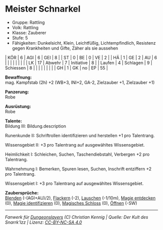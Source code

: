 # Meister Schnarkel  
- Gruppe: Rattling  
- Volk: Rattling  
- Klasse: Zauberer  
- Stufe: 5  
- Fähigkeiten: Dunkelsicht, Klein, Leichtfüßig, Lichtempfindlich, Resistenz gegen Krankheiten und Gifte, Zäher als sie aussehen  


| KÖR    | 6  | AGI      | 6  | GEI        | 8  |
| ST     | 0  | BE       | 0  | VE         | 2  |
| HÄ     | 1  | GE       | 2  | AU         | 6  |
|        |    |          |    |            |    |
| LK     | 17 | Abwehr   | 7  | Initiative | 8  |
| Laufen | 4  | Schlagen | 9  | Schiessen  | 8  |
|        |    |          |    |            |    |
| GH     | 1  | GK       | no | EP         | 55 |


**Bewaffnung:**  
mag. Kampfstab (2h) +2 (WB+3, INI+2, GA-2, Zielzauber +1, Zielzauber +1)

**Panzerung:**  
Robe

**Ausrüstung:**  
Robe

**Talente:**  
Bildung III: Bildung.description

Runenkunde II: Schriftrollen identifizieren und herstellen +1 pro Talentrang.

Wissensgebiet II: +3 pro Talentrang auf ausgewähltes Wissensgebiet.

Heimlichkeit I: Schleichen, Suchen, Taschendiebstahl, Verbergen +2 pro Talentrang.

Wahrnehmung I: Bemerken, Spuren lesen, Suchen, Inschrift entziffern +2 pro Talentrang.

Wissensgebiet I: +3 pro Talentrang auf ausgewähltes Wissensgebiet.


**Zaubersprüche:**  
[Blenden](/grw/zauber/blenden.md) (-(AGI+AU)/2), [Flackern](/grw/zauber/flackern.md) (-2), [Lauschen](/grw/zauber/lauschen.md) (-1/10m), [Magie entdecken](/grw/zauber/magie-entdecken.md) (0), [Magie identifizieren](/grw/zauber/magie-identifizieren.md) (0), [Magisches Schloss](/grw/zauber/magisches-schloss.md) (0), [Öffnen](/grw/zauber/oeffnen.md) (-SW)




___
*Fanwerk für [Dungeonslayers](https://www.dungeonslayers.net/) (C) Christian Kennig | Quelle: Der Kult des Snarrk'Izz | Lizenz: [CC-BY-NC-SA 4.0](https://creativecommons.org/licenses/by-nc-sa/4.0/deed.de)*